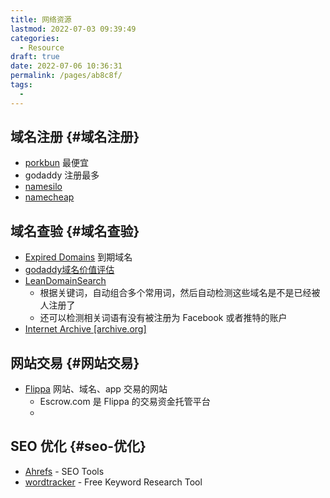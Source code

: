 ```yaml
---
title: 网络资源
lastmod: 2022-07-03 09:39:49
categories: 
  - Resource
draft: true
date: 2022-07-06 10:36:31
permalink: /pages/ab8c8f/
tags: 
  - 
---
```


## 域名注册 {#域名注册}

-   [porkbun](https://porkbun.com/) 最便宜
-   godaddy 注册最多
-   [namesilo](https://www.namesilo.com/)
-   [namecheap](https://www.namecheap.com/)


## 域名查验 {#域名查验}

-   [Expired Domains](https://www.expireddomains.net) 到期域名
-   [godaddy域名价值评估](https://sg.godaddy.com/zh/domain-value-appraisal)
-   [LeanDomainSearch](https://leandomainsearch.com/)
    -   根据关键词，自动组合多个常用词，然后自动检测这些域名是不是已经被人注册了
    -   还可以检测相关词语有没有被注册为 Facebook 或者推特的账户
-   [Internet Archive [archive.org]​](https://archive.org/)


## 网站交易 {#网站交易}

-   [Flippa](https://flippa.com/) 网站、域名、app 交易的网站
    -   Escrow.com 是 Flippa 的交易资金托管平台
    -


## SEO 优化 {#seo-优化}

-   [Ahrefs](https://ahrefs.com/) - SEO Tools
-   [wordtracker](https://www.wordtracker.com/Free%20Keyword%20Research%20Tool) - Free Keyword Research Tool